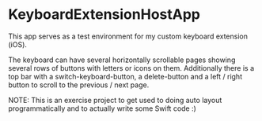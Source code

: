 # KeyboardExtensionHostApp

This app serves as a test environment for my custom keyboard extension (iOS).

The keyboard can have several horizontally scrollable pages showing several rows of buttons with letters or icons on them. 
Additionally there is a top bar with a switch-keyboard-button, a delete-button and a left / right button to scroll to the previous / next page.

NOTE: This is an exercise project to get used to doing auto layout programmatically and to actually write some Swift code :)
